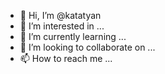 - 👋 Hi, I’m @katatyan
- 👀 I’m interested in ...
- 🌱 I’m currently learning ...
- 💞️ I’m looking to collaborate on ...
- 📫 How to reach me ...

<!---
katatyan/katatyan is a ✨ special ✨ repository because its `README.md` (this file) appears on your GitHub profile.
You can click the Preview link to take a look at your changes.
--->
